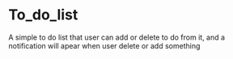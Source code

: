 # To_do_list
A simple to do list that user can add or delete to do from it, and a notification will apear when user delete or add something
